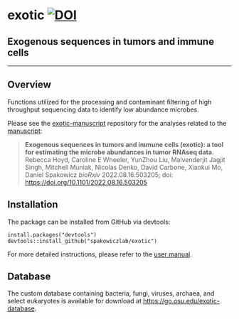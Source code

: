 # exotic [![DOI](https://zenodo.org/badge/592828783.svg)](https://zenodo.org/badge/latestdoi/592828783)

## Exogenous sequences in tumors and immune cells
----
## Overview
Functions utilized for the processing and contaminant filtering of high throughput sequencing data to identify low abundance microbes. 

Please see the [exotic-manuscript](https://github.com/spakowiczlab/exotic-manuscript) repository for the analyses related to the [manuscript](https://www.biorxiv.org/content/10.1101/2022.08.16.503205v1):
> __Exogenous sequences in tumors and immune cells (exotic): a tool for estimating the microbe abundances in tumor RNAseq data.__
Rebecca Hoyd, Caroline E Wheeler, YunZhou Liu, Malvenderjit Jagjit Singh, Mitchell Muniak, Nicolas Denko, David Carbone, Xiaokui Mo, Daniel Spakowicz
_bioRxiv_ 2022.08.16.503205; doi: https://doi.org/10.1101/2022.08.16.503205

## Installation
The package can be installed from GitHub via devtools:
```
install.packages("devtools")
devtools::install_github("spakowiczlab/exotic")
```
For more detailed instructions, please refer to the [user manual](https://github.com/spakowiczlab/exotic/blob/main/doc/user_manual.md).

## Database 
The custom database containing bacteria, fungi, viruses, archaea, and select eukaryotes is available for download at https://go.osu.edu/exotic-database. 
